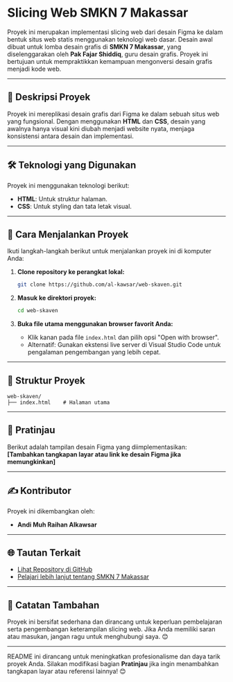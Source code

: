 # Slicing Web SMKN 7 Makassar

Proyek ini merupakan implementasi slicing web dari desain Figma ke dalam bentuk situs web statis menggunakan teknologi web dasar. Desain awal dibuat untuk lomba desain grafis di **SMKN 7 Makassar**, yang diselenggarakan oleh **Pak Fajar Shiddiq**, guru desain grafis. Proyek ini bertujuan untuk mempraktikkan kemampuan mengonversi desain grafis menjadi kode web.

---

## 🎯 Deskripsi Proyek

Proyek ini mereplikasi desain grafis dari Figma ke dalam sebuah situs web yang fungsional. Dengan menggunakan **HTML** dan **CSS**, desain yang awalnya hanya visual kini diubah menjadi website nyata, menjaga konsistensi antara desain dan implementasi.

---

## 🛠️ Teknologi yang Digunakan

Proyek ini menggunakan teknologi berikut:
- **HTML**: Untuk struktur halaman.
- **CSS**: Untuk styling dan tata letak visual.

---

## 🚀 Cara Menjalankan Proyek

Ikuti langkah-langkah berikut untuk menjalankan proyek ini di komputer Anda:

1. **Clone repository ke perangkat lokal:**
   ```bash
   git clone https://github.com/al-kawsar/web-skaven.git
   ```

2. **Masuk ke direktori proyek:**
   ```bash
   cd web-skaven
   ```

3. **Buka file utama menggunakan browser favorit Anda:**
   - Klik kanan pada file `index.html` dan pilih opsi "Open with browser".
   - Alternatif: Gunakan ekstensi live server di Visual Studio Code untuk pengalaman pengembangan yang lebih cepat.

---

## 📂 Struktur Proyek

```
web-skaven/
├── index.html    # Halaman utama
```

---

## 📸 Pratinjau

Berikut adalah tampilan desain Figma yang diimplementasikan:  
**[Tambahkan tangkapan layar atau link ke desain Figma jika memungkinkan]**

---

## ✍️ Kontributor

Proyek ini dikembangkan oleh:
- **Andi Muh Raihan Alkawsar**

---

## 🌐 Tautan Terkait

- [Lihat Repository di GitHub](https://github.com/al-kawsar/web-skaven)  
- [Pelajari lebih lanjut tentang SMKN 7 Makassar](https://smkn7makassar.sch.id)  

---

## 📌 Catatan Tambahan

Proyek ini bersifat sederhana dan dirancang untuk keperluan pembelajaran serta pengembangan keterampilan slicing web. Jika Anda memiliki saran atau masukan, jangan ragu untuk menghubungi saya. 😊

--- 

README ini dirancang untuk meningkatkan profesionalisme dan daya tarik proyek Anda. Silakan modifikasi bagian **Pratinjau** jika ingin menambahkan tangkapan layar atau referensi lainnya! 😊
